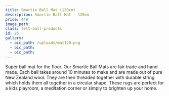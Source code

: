 ```yaml
---
title: Smartie Ball Mat (120cm)
description: Smartie Ball Mat - 120cm
price: 449
image_path:
class: felt-ball-products
id: 25
gallery:
  - pic_path: /uploads/mat120.png
  - pic_path:
  - pic_path:
---
```



Super ball mat for the floor. Our Smartie Ball Mats are fair trade and hand made. Each ball takes around 10 minutes to make and are made out of pure New Zealand wool. They are then threaded together with durable string which holds them all together in a circular shape. These rugs are perfect for a kids playroom, a meditation corner or simply to brighten up your home.